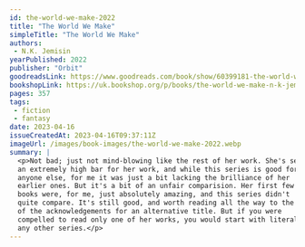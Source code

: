 ```yaml
---
id: the-world-we-make-2022
title: "The World We Make"
simpleTitle: "The World We Make"
authors: 
 - N.K. Jemisin
yearPublished: 2022
publisher: "Orbit"
goodreadsLink: https://www.goodreads.com/book/show/60399181-the-world-we-make
bookshopLink: https://uk.bookshop.org/p/books/the-world-we-make-n-k-jemisin/4957984?ean=9780356512693
pages: 357
tags: 
 - fiction 
 - fantasy
date: 2023-04-16
issueCreatedAt: 2023-04-16T09:37:11Z
imageUrl: /images/book-images/the-world-we-make-2022.webp
summary: | 
  <p>Not bad; just not mind-blowing like the rest of her work. She's set
  an extremely high bar for her work, and while this series is good for
  anyone else, for me it was just a bit lacking the brilliance of her
  earlier ones. But it's a bit of an unfair comparision. Her first few
  books were, for me, just absolutely amazing, and this series didn't
  quite compare. It's still good, and worth reading all the way to the end
  of the acknowledgements for an alternative title. But if you were
  compelled to read only one of her works, you would start with literally
  any other series.</p>
---
```


